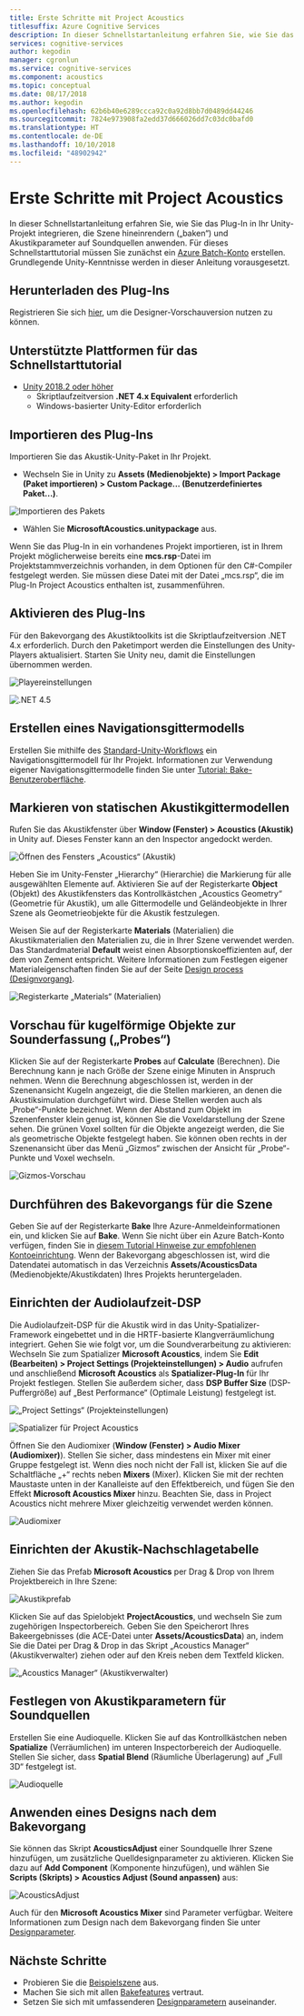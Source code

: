 ```yaml
---
title: Erste Schritte mit Project Acoustics
titlesuffix: Azure Cognitive Services
description: In dieser Schnellstartanleitung erfahren Sie, wie Sie das Plug-In in Ihr Unity-Projekt integrieren, die Szene hineinrendern („baken“) und Akustikparameter auf Soundquellen anwenden.
services: cognitive-services
author: kegodin
manager: cgronlun
ms.service: cognitive-services
ms.component: acoustics
ms.topic: conceptual
ms.date: 08/17/2018
ms.author: kegodin
ms.openlocfilehash: 62b6b40e6289ccca92c0a92d8bb7d0489dd44246
ms.sourcegitcommit: 7824e973908fa2edd37d666026dd7c03dc0bafd0
ms.translationtype: HT
ms.contentlocale: de-DE
ms.lasthandoff: 10/10/2018
ms.locfileid: "48902942"
---
```

# <a name="getting-started-with-project-acoustics"></a>Erste Schritte mit Project Acoustics
In dieser Schnellstartanleitung erfahren Sie, wie Sie das Plug-In in Ihr Unity-Projekt integrieren, die Szene hineinrendern („baken“) und Akustikparameter auf Soundquellen anwenden. Für dieses Schnellstarttutorial müssen Sie zunächst ein [Azure Batch-Konto](create-azure-account.md) erstellen. Grundlegende Unity-Kenntnisse werden in dieser Anleitung vorausgesetzt.

## <a name="download-the-plugin"></a>Herunterladen des Plug-Ins
Registrieren Sie sich [hier](https://forms.office.com/Pages/ResponsePage.aspx?id=v4j5cvGGr0GRqy180BHbRwMoAEhDCLJNqtVIPwQN6rpUOFRZREJRR0NIQllDOTQ1U0JMNVc4OFNFSy4u), um die Designer-Vorschauversion nutzen zu können.

## <a name="supported-platforms-for-quickstart"></a>Unterstützte Plattformen für das Schnellstarttutorial
* [Unity 2018.2 oder höher](http://www.unity3d.com)
  * Skriptlaufzeitversion **.NET 4.x Equivalent** erforderlich 
  * Windows-basierter Unity-Editor erforderlich

## <a name="import-the-plugin"></a>Importieren des Plug-Ins
Importieren Sie das Akustik-Unity-Paket in Ihr Projekt. 
* Wechseln Sie in Unity zu **Assets (Medienobjekte) > Import Package (Paket importieren) > Custom Package... (Benutzerdefiniertes Paket...)**.

![Importieren des Pakets](media/ImportPackage.png)  

* Wählen Sie **MicrosoftAcoustics.unitypackage** aus.

Wenn Sie das Plug-In in ein vorhandenes Projekt importieren, ist in Ihrem Projekt möglicherweise bereits eine **mcs.rsp**-Datei im Projektstammverzeichnis vorhanden, in dem Optionen für den C#-Compiler festgelegt werden. Sie müssen diese Datei mit der Datei „mcs.rsp“, die im Plug-In Project Acoustics enthalten ist, zusammenführen.

## <a name="enable-the-plugin"></a>Aktivieren des Plug-Ins
Für den Bakevorgang des Akustiktoolkits ist die Skriptlaufzeitversion .NET 4.x erforderlich. Durch den Paketimport werden die Einstellungen des Unity-Players aktualisiert. Starten Sie Unity neu, damit die Einstellungen übernommen werden.

![Playereinstellungen](media/PlayerSettings.png)

![.NET 4.5](media/Net45.png)

## <a name="create-a-navigation-mesh"></a>Erstellen eines Navigationsgittermodells
Erstellen Sie mithilfe des [Standard-Unity-Workflows](https://docs.unity3d.com/Manual/nav-BuildingNavMesh.html) ein Navigationsgittermodell für Ihr Projekt. Informationen zur Verwendung eigener Navigationsgittermodelle finden Sie unter [Tutorial: Bake-Benutzeroberfläche](bake-ui-walkthrough.md).

## <a name="mark-static-meshes-for-acoustics"></a>Markieren von statischen Akustikgittermodellen
Rufen Sie das Akustikfenster über **Window (Fenster) > Acoustics (Akustik)** in Unity auf. Dieses Fenster kann an den Inspector angedockt werden.

![Öffnen des Fensters „Acoustics“ (Akustik)](media/WindowAcoustics.png)

Heben Sie im Unity-Fenster „Hierarchy“ (Hierarchie) die Markierung für alle ausgewählten Elemente auf. Aktivieren Sie auf der Registerkarte **Object** (Objekt) des Akustikfensters das Kontrollkästchen „Acoustics Geometry“ (Geometrie für Akustik), um alle Gittermodelle und Geländeobjekte in Ihrer Szene als Geometrieobjekte für die Akustik festzulegen.

Weisen Sie auf der Registerkarte **Materials** (Materialien) die Akustikmaterialien den Materialien zu, die in Ihrer Szene verwendet werden. Das Standardmaterial **Default** weist einen Absorptionskoeffizienten auf, der dem von Zement entspricht. Weitere Informationen zum Festlegen eigener Materialeigenschaften finden Sie auf der Seite [Design process (Designvorgang)](design-process.md).

![Registerkarte „Materials“ (Materialien)](media/MaterialsTab.png)

## <a name="preview-the-probes"></a>Vorschau für kugelförmige Objekte zur Sounderfassung („Probes“)
Klicken Sie auf der Registerkarte **Probes** auf **Calculate** (Berechnen). Die Berechnung kann je nach Größe der Szene einige Minuten in Anspruch nehmen. Wenn die Berechnung abgeschlossen ist, werden in der Szenenansicht Kugeln angezeigt, die die Stellen markieren, an denen die Akustiksimulation durchgeführt wird. Diese Stellen werden auch als „Probe“-Punkte bezeichnet. Wenn der Abstand zum Objekt im Szenenfenster klein genug ist, können Sie die Voxeldarstellung der Szene sehen. Die grünen Voxel sollten für die Objekte angezeigt werden, die Sie als geometrische Objekte festgelegt haben. Sie können oben rechts in der Szenenansicht über das Menü „Gizmos“ zwischen der Ansicht für „Probe“-Punkte und Voxel wechseln.

![Gizmos-Vorschau](media/BakePreviewWithGizmos.png)

## <a name="bake-the-scene"></a>Durchführen des Bakevorgangs für die Szene
Geben Sie auf der Registerkarte **Bake** Ihre Azure-Anmeldeinformationen ein, und klicken Sie auf **Bake**. Wenn Sie nicht über ein Azure Batch-Konto verfügen, finden Sie in [diesem Tutorial Hinweise zur empfohlenen Kontoeinrichtung](create-azure-account.md).
Wenn der Bakevorgang abgeschlossen ist, wird die Datendatei automatisch in das Verzeichnis **Assets/AcousticsData** (Medienobjekte/Akustikdaten) Ihres Projekts heruntergeladen.

## <a name="set-up-audio-runtime-dsp"></a>Einrichten der Audiolaufzeit-DSP
Die Audiolaufzeit-DSP für die Akustik wird in das Unity-Spatializer-Framework eingebettet und in die HRTF-basierte Klangverräumlichung integriert. Gehen Sie wie folgt vor, um die Soundverarbeitung zu aktivieren: Wechseln Sie zum Spatializer **Microsoft Acoustics**, indem Sie **Edit (Bearbeiten) > Project Settings (Projekteinstellungen) > Audio** aufrufen und anschließend **Microsoft Acoustics** als **Spatializer-Plug-In** für Ihr Projekt festlegen. Stellen Sie außerdem sicher, dass **DSP Buffer Size** (DSP-Puffergröße) auf „Best Performance“ (Optimale Leistung) festgelegt ist.

![„Project Settings“ (Projekteinstellungen)](media/ProjectSettings.png)  

![Spatializer für Project Acoustics](media/ChooseSpatializer.png)

Öffnen Sie den Audiomixer (**Window (Fenster) > Audio Mixer (Audiomixer)**). Stellen Sie sicher, dass mindestens ein Mixer mit einer Gruppe festgelegt ist. Wenn dies noch nicht der Fall ist, klicken Sie auf die Schaltfläche „+“ rechts neben **Mixers** (Mixer). Klicken Sie mit der rechten Maustaste unten in der Kanalleiste auf den Effektbereich, und fügen Sie den Effekt **Microsoft Acoustics Mixer** hinzu. Beachten Sie, dass in Project Acoustics nicht mehrere Mixer gleichzeitig verwendet werden können.

![Audiomixer](media/AudioMixer.png)

## <a name="set-up-the-acoustics-lookup-table"></a>Einrichten der Akustik-Nachschlagetabelle
Ziehen Sie das Prefab **Microsoft Acoustics** per Drag & Drop von Ihrem Projektbereich in Ihre Szene:

![Akustikprefab](media/AcousticsPrefab.png)

Klicken Sie auf das Spielobjekt **ProjectAcoustics**, und wechseln Sie zum zugehörigen Inspectorbereich. Geben Sie den Speicherort Ihres Bakeergebnisses (die ACE-Datei unter **Assets/AcousticsData**) an, indem Sie die Datei per Drag & Drop in das Skript „Acoustics Manager“ (Akustikverwalter) ziehen oder auf den Kreis neben dem Textfeld klicken.

![„Acoustics Manager“ (Akustikverwalter)](media/AcousticsManager.png)  

## <a name="apply-acoustics-to-sound-sources"></a>Festlegen von Akustikparametern für Soundquellen
Erstellen Sie eine Audioquelle. Klicken Sie auf das Kontrollkästchen neben **Spatialize** (Verräumlichen) im unteren Inspectorbereich der Audioquelle. Stellen Sie sicher, dass **Spatial Blend** (Räumliche Überlagerung) auf „Full 3D“ festgelegt ist.  

![Audioquelle](media/AudioSource.png)

## <a name="apply-post-bake-design"></a>Anwenden eines Designs nach dem Bakevorgang
Sie können das Skript **AcousticsAdjust** einer Soundquelle Ihrer Szene hinzufügen, um zusätzliche Quelldesignparameter zu aktivieren. Klicken Sie dazu auf **Add Component** (Komponente hinzufügen), und wählen Sie **Scripts (Skripts) > Acoustics Adjust (Sound anpassen)** aus:

![AcousticsAdjust](media/AcousticsAdjust.png)

Auch für den **Microsoft Acoustics Mixer** sind Parameter verfügbar. Weitere Informationen zum Design nach dem Bakevorgang finden Sie unter [Designparameter](design-process.md).

## <a name="next-steps"></a>Nächste Schritte
* Probieren Sie die [Beispielszene](sample-walkthrough.md) aus.
* Machen Sie sich mit allen [Bakefeatures](bake-ui-walkthrough.md) vertraut.
* Setzen Sie sich mit umfassenderen [Designparametern](design-process.md) auseinander.

